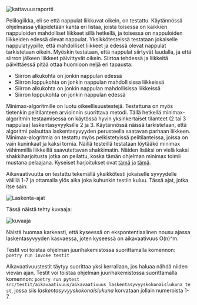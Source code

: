 ![kattavuusraportti](https://user-images.githubusercontent.com/101888699/235369695-72d9accc-327f-4465-b09a-a319df21e200.png)


Pelilogiikka, eli se että nappulat liikkuvat oikein, on testattu. Käytännössä ohjelmassa ylläpidetään kahta eri listaa, joista toisessa on kaikkien nappuloiden mahdolliset liikkeet sillä hetkellä, ja toisessa on nappuloiden liikkeiden edessä olevat nappulat. Yksikkötesteissä testataan jokaiselle nappulatyypille, että mahdolliset liikkeet ja edessä olevat nappulat tarkistetaan oikein. Myöskin testataan, että nappulat siirtyvät laudalla, ja että siirron jälkeen liikkeet päivittyvät oikein.
Siirtoa tehdessä ja liikkeitä päivittäessä pitää ottaa huomioon neljä eri tapausta:
- Siirron alkukohta on jonkin nappulan edessä
- Siirron loppukohta on jonkin nappulan mahdollisissa liikkeissä
- Siirron alkukohta on jonkin nappulan mahdollisissa liikkeissä
- Siirron loppukohta on jonkin nappulan edessä

Minimax-algoritmille on luotu oikeellisuustestejä. Testattuna on myös tietenkin pelitilanteen arvioinnin suorittava metodi. Tällä hetkellä minimax-algoritmin testaamisessa on käytössä hyvin yksinkertaiset tilanteet (2 tai 3 nappulaa) laskentasyvyyksille 2 ja 3. Käytännössä näissä tarkistetaan, että algoritmi palauttaa laskentasyvyyden perusteella saatavan parhaan liikkeen. Minimax-alogritmia on testattu myös pelkistetyissä pelitilanteissa, joissa on vain kuninkaat ja kaksi tornia. Näillä testeillä testataan löytääkö minimax vähimmillä liikkeillä saavutettavan shakkimatin. Näiden lisäksi on vielä kaksi shakkiharjoitusta jotka on peilattu, koska tämän ohjelman minimax toimii mustana pelaajana. Kyseiset harjoitukset ovat [tämä](https://chesspuzzlesonline.com/solution/ps360/) ja [tämä](https://usefulchess.com/puzzles/chess/mate-moremover.html).

Aikavaativuutta on testattu tekemällä yksikkötesti jokaiselle syvyydelle välillä 1-7 ja ottamalla ylös aika joka kuhunkin testiin kuluu. Tässä ajat, jotka itse sain: 

![Laskenta-ajat](https://github.com/Sam0ni/Shakki/assets/101888699/f784198b-f8a0-49a1-a2fb-8e89736ad6c7)

Tässä näistä tehty kuvaaja:

![kuvaaja](https://github.com/Sam0ni/Shakki/assets/101888699/d2bc5104-1a3f-4643-800d-18488710d425)

Näistä huomaa karkeasti, että kyseessä on ekspontentiaalinen nousu ajassa laskentasyvyyden kasvaessa, joten kyseessä on aikavaativuus O(n)^m.



Testit voi toistaa ohjelman juurihakemistossa suorittamalla komennon: `poetry run invoke testit`

Aikavaativuustestit täytyy suorittaa yksi kerrallaan, jos haluaa nähdä niiden vievän ajan. Testit voi toistaa ohjelman juurihakemistossa suorittamalla komennon: `poetry run pytest src/testit/aikavaativuus/aikavaativuus_laskentasyvyyskokonaislukuna_test`, jossa siis *laskentasyvyyskokonaislukuna* korvataan jollain numeroista 1-7.
